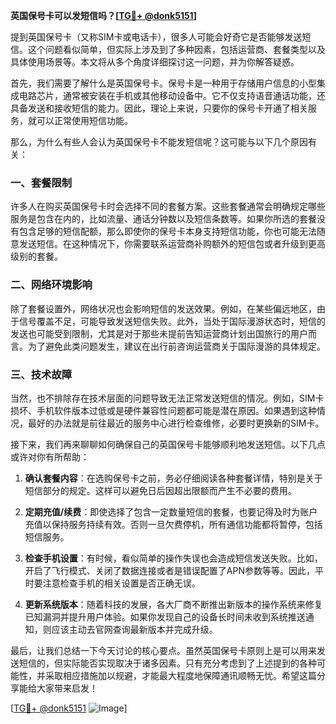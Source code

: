 **英国保号卡可以发短信吗？[[TG💪+ @donk5151](https://t.me/s/donk5151)]**

提到英国保号卡（又称SIM卡或电话卡），很多人可能会好奇它是否能够发送短信。这个问题看似简单，但实际上涉及到了多种因素，包括运营商、套餐类型以及具体使用场景等。本文将从多个角度详细探讨这一问题，并为你解答疑惑。

首先，我们需要了解什么是英国保号卡。保号卡是一种用于存储用户信息的小型集成电路芯片，通常被安装在手机或其他移动设备中。它不仅支持语音通话功能，还具备发送和接收短信的能力。因此，理论上来说，只要你的保号卡开通了相关服务，就可以正常使用短信功能。

那么，为什么有些人会认为英国保号卡不能发短信呢？这可能与以下几个原因有关：

### 一、套餐限制

许多人在购买英国保号卡时会选择不同的套餐方案。这些套餐通常会明确规定哪些服务是包含在内的，比如流量、通话分钟数以及短信条数等。如果你所选的套餐没有包含足够的短信配额，那么即使你的保号卡本身支持短信功能，你也可能无法随意发送短信。在这种情况下，你需要联系运营商补购额外的短信包或者升级到更高级别的套餐。

### 二、网络环境影响

除了套餐设置外，网络状况也会影响短信的发送效果。例如，在某些偏远地区，由于信号覆盖不足，可能导致发送短信失败。此外，当处于国际漫游状态时，短信的发送也可能受到限制，尤其是对于那些未提前告知运营商计划出国旅行的用户而言。为了避免此类问题发生，建议在出行前咨询运营商关于国际漫游的具体规定。

### 三、技术故障

当然，也不排除存在技术层面的问题导致无法正常发送短信的情况。例如，SIM卡损坏、手机软件版本过低或是硬件兼容性问题都可能是潜在原因。如果遇到这种情况，最好的办法就是前往最近的服务中心进行检查维修，必要时更换新的SIM卡。

接下来，我们再来聊聊如何确保自己的英国保号卡能够顺利地发送短信。以下几点或许对你有所帮助：

1. **确认套餐内容**：在选购保号卡之前，务必仔细阅读各种套餐详情，特别是关于短信部分的规定。这样可以避免日后因超出限额而产生不必要的费用。
   
2. **定期充值/续费**：即使选择了包含一定数量短信的套餐，也要记得及时为账户充值以保持服务持续有效。否则一旦欠费停机，所有通信功能都将暂停，包括短信服务。

3. **检查手机设置**：有时候，看似简单的操作失误也会造成短信发送失败。比如，开启了飞行模式、关闭了数据连接或者是错误配置了APN参数等等。因此，平时要注意检查手机的相关设置是否正确无误。

4. **更新系统版本**：随着科技的发展，各大厂商不断推出新版本的操作系统来修复已知漏洞并提升用户体验。如果你发现自己的设备长时间未收到系统推送通知，则应该主动去官网查询最新版本并完成升级。

最后，让我们总结一下今天讨论的核心要点。虽然英国保号卡原则上是可以用来发送短信的，但实际能否实现取决于诸多因素。只有充分考虑到了上述提到的各种可能性，并采取相应措施加以规避，才能最大程度地保障通讯顺畅无忧。希望这篇分享能给大家带来启发！

[[TG💪+ @donk5151](https://t.me/s/donk5151) ![Image](https://i.postimg.cc/rwNCRYN7/Snipaste-2025-04-30-17-27-05.png)]